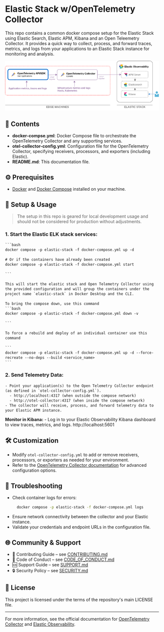 # Elastic Stack w/OpenTelemetry Collector
This repo contains a common docker compose setup for the Elastic Stack using Elastic Search, Elastic APM, Kibana and an Open Teleemetry Collector.  It provides a quick way to collect, process, and forward traces, metrics, and logs from your applications to an Elastic Stack instance for monitoring and analysis.



![Elastic Stack Diagram](./assets/elastic-stack.png)


## 📁 Contents

- **docker-compse.yml**: Docker Compose file to orchestrate the OpenTelemetry Collector and any supporting services.
- **otel-collector-config.yml**: Configuration file for the OpenTelemetry Collector, specifying receivers, processors, and exporters (including Elastic).
- **README.md**: This documentation file.

## ⚙️ Prerequisites

- [Docker](https://docs.docker.com/get-docker/) and [Docker Compose](https://docs.docker.com/compose/) installed on your machine.


## 🚀 Setup & Usage

> The setup in this repo is geared for local development usage and should not be considered for production without adjustments.


### 1. Start the Elastic ELK stack services:

	```bash
	docker compose -p elastic-stack -f docker-compose.yml up -d

	# Or if the containers have already been created
	docker compose -p elastic-stack -f docker-compose.yml start

	```

	This will start the elastic stack and Open Telemetry Collector using the provided configuration and will group the containers under the project name `elastic-stack` in Docker Desktop and the CLI.

	To bring the compose down, use this command
	```bash
	docker compose -p elastic-stack -f docker-compose.yml down -v

	```

	To force a rebuild and deploy of an individual container use this command

	```
	docker compose -p elastic-stack -f docker-compose.yml up -d --force-recreate --no-deps --build <service_name>
	```

### 2. Send Telemetry Data:
	- Point your application(s) to the Open Telemetry Collector endpoint (as defined in `otel-collector-config.yml`).
      - http://localhost:4317 (when outside the compose network)
      - http://otel-collector:4317 (when inside the compose network)
	- The collector will receive, process, and forward telemetry data to your Elastic APM instance.

   **Monitor in Kibana:**
	- Log in to your Elastic Observability Kibana dashboard to view traces, metrics, and logs. http://localhost:5601

## 🛠️ Customization

- Modify `otel-collector-config.yml` to add or remove receivers, processors, or exporters as needed for your environment.
- Refer to the [OpenTelemetry Collector documentation](https://opentelemetry.io/docs/collector/configuration/) for advanced configuration options.

## 🐞 Troubleshooting

- Check container logs for errors:
  ```bash
	docker compose -p elastic-stack -f docker-compose.yml logs
  ```
- Ensure network connectivity between the collector and your Elastic instance.
- Validate your credentials and endpoint URLs in the configuration file.

## 🌐 Community & Support

- 🤝 Contributing Guide – see [CONTRIBUTING.md](.github/CONTRIBUTING.md)
- 🤗 Code of Conduct – see [CODE_OF_CONDUCT.md](.github/CODE_OF_CONDUCT.md)
- 🆘 Support Guide – see [SUPPORT.md](.github/SUPPORT.md)
- 🔒 Security Policy – see [SECURITY.md](.github/SECURITY.md)

## 📄 License

This project is licensed under the terms of the repository's main LICENSE file.

---
For more information, see the official documentation for [OpenTelemetry Collector](https://opentelemetry.io/docs/collector/) and [Elastic Observability](https://www.elastic.co/guide/en/observability/current/index.html).
